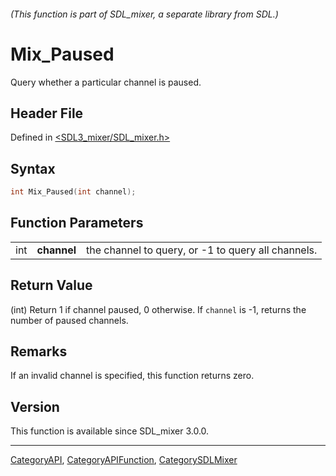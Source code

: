 ###### (This function is part of SDL_mixer, a separate library from SDL.)
# Mix_Paused

Query whether a particular channel is paused.

## Header File

Defined in [<SDL3_mixer/SDL_mixer.h>](https://github.com/libsdl-org/SDL_mixer/blob/main/include/SDL3_mixer/SDL_mixer.h)

## Syntax

```c
int Mix_Paused(int channel);
```

## Function Parameters

|     |             |                                                    |
| --- | ----------- | -------------------------------------------------- |
| int | **channel** | the channel to query, or -1 to query all channels. |

## Return Value

(int) Return 1 if channel paused, 0 otherwise. If `channel` is -1, returns
the number of paused channels.

## Remarks

If an invalid channel is specified, this function returns zero.

## Version

This function is available since SDL_mixer 3.0.0.

----
[CategoryAPI](CategoryAPI), [CategoryAPIFunction](CategoryAPIFunction), [CategorySDLMixer](CategorySDLMixer)

